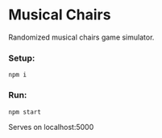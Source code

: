 # Musical Chairs

Randomized musical chairs game simulator.

### Setup:
```
npm i
```

### Run:
```
npm start
```

Serves on localhost:5000
